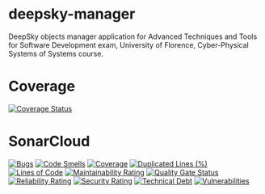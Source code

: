# deepsky-manager
DeepSky objects manager application for Advanced Techniques and Tools for Software Development exam, University of Florence, Cyber-Physical Systems of Systems course.

# Coverage
[![Coverage Status](https://coveralls.io/repos/github/morganteg/deepsky-manager/badge.svg?branch=master)](https://coveralls.io/github/morganteg/deepsky-manager?branch=master)

# SonarCloud
[![Bugs](https://sonarcloud.io/api/project_badges/measure?project=morganteg_deepsky-manager&metric=bugs)](https://sonarcloud.io/dashboard?id=morganteg_deepsky-manager)
[![Code Smells](https://sonarcloud.io/api/project_badges/measure?project=morganteg_deepsky-manager&metric=code_smells)](https://sonarcloud.io/dashboard?id=morganteg_deepsky-manager)
[![Coverage](https://sonarcloud.io/api/project_badges/measure?project=morganteg_deepsky-manager&metric=coverage)](https://sonarcloud.io/dashboard?id=morganteg_deepsky-manager)
[![Duplicated Lines (%)](https://sonarcloud.io/api/project_badges/measure?project=morganteg_deepsky-manager&metric=duplicated_lines_density)](https://sonarcloud.io/dashboard?id=morganteg_deepsky-manager)
[![Lines of Code](https://sonarcloud.io/api/project_badges/measure?project=morganteg_deepsky-manager&metric=ncloc)](https://sonarcloud.io/dashboard?id=morganteg_deepsky-manager)
[![Maintainability Rating](https://sonarcloud.io/api/project_badges/measure?project=morganteg_deepsky-manager&metric=sqale_rating)](https://sonarcloud.io/dashboard?id=morganteg_deepsky-manager)
[![Quality Gate Status](https://sonarcloud.io/api/project_badges/measure?project=morganteg_deepsky-manager&metric=alert_status)](https://sonarcloud.io/dashboard?id=morganteg_deepsky-manager)
[![Reliability Rating](https://sonarcloud.io/api/project_badges/measure?project=morganteg_deepsky-manager&metric=reliability_rating)](https://sonarcloud.io/dashboard?id=morganteg_deepsky-manager)
[![Security Rating](https://sonarcloud.io/api/project_badges/measure?project=morganteg_deepsky-manager&metric=security_rating)](https://sonarcloud.io/dashboard?id=morganteg_deepsky-manager)
[![Technical Debt](https://sonarcloud.io/api/project_badges/measure?project=morganteg_deepsky-manager&metric=sqale_index)](https://sonarcloud.io/dashboard?id=morganteg_deepsky-manager)
[![Vulnerabilities](https://sonarcloud.io/api/project_badges/measure?project=morganteg_deepsky-manager&metric=vulnerabilities)](https://sonarcloud.io/dashboard?id=morganteg_deepsky-manager)